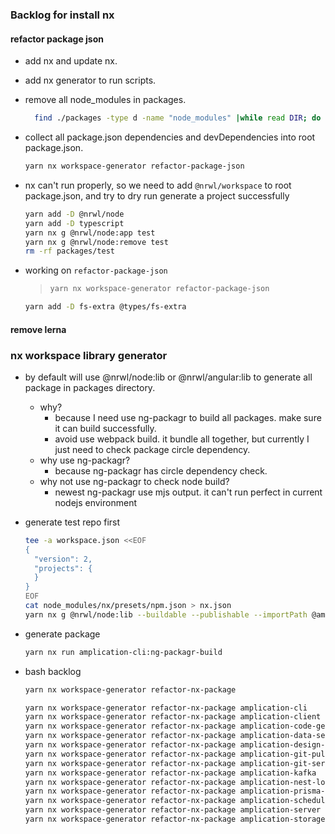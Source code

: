 

### Backlog for install nx

#### refactor package json
- add nx and update nx.
- add nx generator to run scripts.
- remove all node_modules in packages.
  ```bash
	find ./packages -type d -name "node_modules" |while read DIR; do rm -rf $DIR;done
  ```
- collect all package.json dependencies and devDependencies into root package.json.
  ```bash
  yarn nx workspace-generator refactor-package-json
  ```
- nx can't run properly, so we need to add `@nrwl/workspace` to root package.json,
  and try to dry run generate a project successfully
  ```bash
  yarn add -D @nrwl/node
  yarn add -D typescript
  yarn nx g @nrwl/node:app test
  yarn nx g @nrwl/node:remove test
  rm -rf packages/test
  ```

- working on `refactor-package-json`
  >
  > ```bash
  > yarn nx workspace-generator refactor-package-json
  > ```


  ```bash
  yarn add -D fs-extra @types/fs-extra
  ```

#### remove lerna


### nx workspace library generator
- by default will use @nrwl/node:lib or @nrwl/angular:lib to generate all package in packages directory.
  - why?
    - because I need use ng-packagr to build all packages. make sure it can build successfully.
    - avoid use webpack build. it bundle all together, but currently I just need to check package circle dependency.
  - why use ng-packagr?
    - because ng-packagr has circle dependency check.
  - why not use ng-packagr to check node build?
    - newest ng-packagr use mjs output. it can't run perfect in current nodejs environment

- generate test repo first

  ```bash
  tee -a workspace.json <<EOF
  {
    "version": 2,
    "projects": {
    }
  }
  EOF
  cat node_modules/nx/presets/npm.json > nx.json
  yarn nx g @nrwl/node:lib --buildable --publishable --importPath @amplication/test
  ```

- generate package
  ```bash
  yarn nx run amplication-cli:ng-packagr-build
  ```

- bash backlog
  ```bash
  yarn nx workspace-generator refactor-nx-package
  ```
  ```bash
  yarn nx workspace-generator refactor-nx-package amplication-cli
  yarn nx workspace-generator refactor-nx-package amplication-client
  yarn nx workspace-generator refactor-nx-package amplication-code-gen-types
  yarn nx workspace-generator refactor-nx-package amplication-data-service-generator
  yarn nx workspace-generator refactor-nx-package amplication-design-system
  yarn nx workspace-generator refactor-nx-package amplication-git-pull-request-service
  yarn nx workspace-generator refactor-nx-package amplication-git-service
  yarn nx workspace-generator refactor-nx-package amplication-kafka
  yarn nx workspace-generator refactor-nx-package amplication-nest-logger-module
  yarn nx workspace-generator refactor-nx-package amplication-prisma-db
  yarn nx workspace-generator refactor-nx-package amplication-scheduler
  yarn nx workspace-generator refactor-nx-package amplication-server
  yarn nx workspace-generator refactor-nx-package amplication-storage-gateway
  ```
